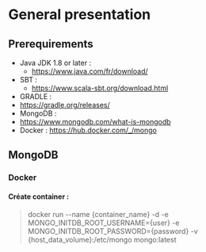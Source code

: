 # General presentation

## Prerequirements
* Java JDK 1.8 or later :
  * https://www.java.com/fr/download/
* SBT : 
  * https://www.scala-sbt.org/download.html
* GRADLE : 
 * https://gradle.org/releases/
* MongoDB : 
 * https://www.mongodb.com/what-is-mongodb
 * Docker : https://hub.docker.com/_/mongo

## MongoDB
### Docker
#### Créate container :
> docker run --name {container_name} -d -e MONGO_INITDB_ROOT_USERNAME={user} -e MONGO_INITDB_ROOT_PASSWORD={password} -v {host_data_volume}:/etc/mongo mongo:latest
